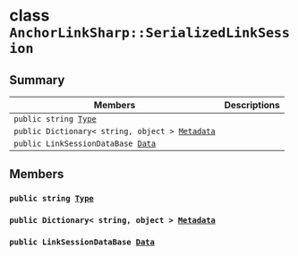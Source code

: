 # class `AnchorLinkSharp::SerializedLinkSession` 

## Summary

 Members                        | Descriptions                                
--------------------------------|---------------------------------------------
`public string `[`Type`](#class_anchor_link_sharp_1_1_serialized_link_session_1a651a3c9de2e16ff0deca8d09dedbda58) | 
`public Dictionary< string, object > `[`Metadata`](#class_anchor_link_sharp_1_1_serialized_link_session_1ae13cfa6103be8d9d704541df7b3934d9) | 
`public LinkSessionDataBase `[`Data`](#class_anchor_link_sharp_1_1_serialized_link_session_1a1b60eca9fd9f1849e9c057830c25aea4) | 

## Members

### `public string `[`Type`](#class_anchor_link_sharp_1_1_serialized_link_session_1a651a3c9de2e16ff0deca8d09dedbda58) 

### `public Dictionary< string, object > `[`Metadata`](#class_anchor_link_sharp_1_1_serialized_link_session_1ae13cfa6103be8d9d704541df7b3934d9) 

### `public LinkSessionDataBase `[`Data`](#class_anchor_link_sharp_1_1_serialized_link_session_1a1b60eca9fd9f1849e9c057830c25aea4) 

